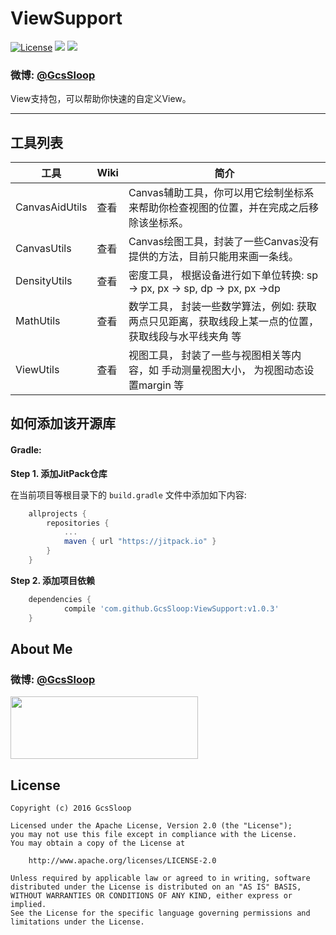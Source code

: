 # ViewSupport

[![License](https://img.shields.io/badge/license-Apache%202-green.svg)](https://www.apache.org/licenses/LICENSE-2.0)
![](https://img.shields.io/badge/Support-7%2B-green.svg)
[![](https://jitpack.io/v/GcsSloop/ViewSupport.svg)](https://jitpack.io/#GcsSloop/ViewSupport)

### 微博: [@GcsSloop](http://weibo.com/GcsSloop)

View支持包，可以帮助你快速的自定义View。

*****

## 工具列表

工具            | Wiki |简介
----------------|------|----------------------------
CanvasAidUtils  | 查看 | Canvas辅助工具，你可以用它绘制坐标系来帮助你检查视图的位置，并在完成之后移除该坐标系。
CanvasUtils     | 查看 | Canvas绘图工具，封装了一些Canvas没有提供的方法，目前只能用来画一条线。
DensityUtils    | 查看 | 密度工具， 根据设备进行如下单位转换: sp -> px, px -> sp, dp -> px, px ->dp
MathUtils       | 查看 | 数学工具， 封装一些数学算法，例如: 获取两点只见距离，获取线段上某一点的位置， 获取线段与水平线夹角 等
ViewUtils       | 查看 | 视图工具， 封装了一些与视图相关等内容，如 手动测量视图大小， 为视图动态设置margin 等



## 如何添加该开源库

#### Gradle:

**Step 1. 添加JitPack仓库**

在当前项目等根目录下的 `build.gradle` 文件中添加如下内容:

``` gradle
	allprojects {
		repositories {
			...
			maven { url "https://jitpack.io" }
		}
	}
```

**Step 2. 添加项目依赖**

``` gradle
	dependencies {
	        compile 'com.github.GcsSloop:ViewSupport:v1.0.3'
	}
```

## About Me

### 微博: [@GcsSloop](http://weibo.com/GcsSloop)

<a href="https://github.com/GcsSloop/README/blob/master/README.md" target="_blank"> <img src="http://ww4.sinaimg.cn/large/005Xtdi2gw1f1qn89ihu3j315o0dwwjc.jpg" width=300 height=100 /> </a>

## License

```
Copyright (c) 2016 GcsSloop

Licensed under the Apache License, Version 2.0 (the "License");
you may not use this file except in compliance with the License.
You may obtain a copy of the License at

    http://www.apache.org/licenses/LICENSE-2.0

Unless required by applicable law or agreed to in writing, software
distributed under the License is distributed on an "AS IS" BASIS,
WITHOUT WARRANTIES OR CONDITIONS OF ANY KIND, either express or implied.
See the License for the specific language governing permissions and
limitations under the License.
```
